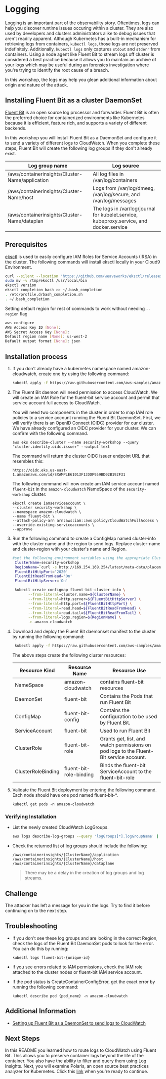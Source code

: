 # Logging

Logging is an important part of the observability story. Oftentimes, logs can help you discover runtime issues occuring within a cluster. They are also used by developers and clusters administrators alike to debug issues that aren't readily apparent. Although Kubernetes has a built-in mechanism for retrieving logs from containers, `kubectl logs`, those logs are not preserved indefinitely. Additionally, `kubectl logs` only captures `stdout` and `stderr` from containers. Using a node agent like Fluent Bit to stream logs off cluster is considered a best practice because it allows you to maintain an archive of your logs which may be useful during an forensics investigation where you're trying to identify the root cause of a breach.

In this workshop, the logs may help you glean additional information about origin and nature of the attack.

## Installing Fluent Bit as a cluster DaemonSet

[Fluent Bit](https://fluentbit.io/ "Fluent Bit Project") is an open source log processor and forwarder. Fluent Bit is often the preferred choice for containerized environments like Kubernetes because it is efficient, feature rich, and supports a variety of different backends.

In this workshop you will install Fluent Bit as a DaemonSet and configure it to send a variety of different logs to CloudWatch. When you complete these steps, Fluent Bit will create the following log groups if they don't already exist.

| Log group name                                  | Log source                                                                              |
| ----------------------------------------------- | --------------------------------------------------------------------------------------- |
| /aws/containerinsights/Cluster-Name/application | All log files in /var/log/containers                                                    |
| /aws/containerinsights/Cluster-Name/host        | Logs from /var/log/dmesg, /var/log/secure, and /var/log/messages                        |
| /aws/containerinsights/Cluster-Name/dataplan    | The logs in /var/log/journal for kubelet.service, kubeproxy.service, and docker.service |

## Prerequisites

[eksctl](https://docs.aws.amazon.com/eks/latest/userguide/eksctl.html) is used to easily configure IAM Roles for Service Accounts (IRSA) in the cluster. The following commands will install eksctl locally in your Cloud9 Environment.

```bash
curl --silent --location "https://github.com/weaveworks/eksctl/releases/latest/download/eksctl_$(uname -s)_amd64.tar.gz" | tar xz -C /tmp
sudo mv -v /tmp/eksctl /usr/local/bin
eksctl version
eksctl completion bash >> ~/.bash_completion
. /etc/profile.d/bash_completion.sh
. ~/.bash_completion
```

Setting default region for rest of commands to work without needing `--region` flag

```bash
aws configure
AWS Access Key ID [None]:
AWS Secret Access Key [None]:
Default region name [None]: us-west-2
Default output format [None]: json
```

## Installation process

1. If you don't already have a kubernetes namespace named amazon-cloudwatch, create one by using the following command:

   ```bash
   kubectl apply -f https://raw.githubusercontent.com/aws-samples/amazon-cloudwatch-container-insights/latest/k8s-deployment-manifest-templates/deployment-mode/daemonset/container-insights-monitoring/cloudwatch-namespace.yaml
   ```

2. The Fluent Bit daemon will need permission to access CloudWatch. We will create an IAM Role for the fluent-bit service account and permit that service account full access to CloudWatch.

   You will need two components in the cluster in order to map IAM role policies to a service account running the Fluent Bit DaemonSet. First, we will verify there is an OpenID Connect (OIDC) provider for our cluster. We have already configured an OIDC provider for your cluster. We can confirm with the following command.

   ```
   aws eks describe-cluster --name security-workshop --query "cluster.identity.oidc.issuer" --output text
   ```

   The command will return the cluster OIDC issuer endpoint URL that resembles this:

   ```
   https://oidc.eks.us-east-1.amazonaws.com/id/EXAMPLE61013F13DDF959BD02B192F31
   ```

   The following command will now create am IAM service account named `fluent-bit` in the `amazon-cloudwatch` NameSpace of the `security-workshop` cluster.

   ```shell
   eksctl create iamserviceaccount \
   --cluster security-workshop \
   --namespace amazon-cloudwatch \
   --name fluent-bit \
   --attach-policy-arn arn:aws:iam::aws:policy/CloudWatchFullAccess \
   --override-existing-serviceaccounts \
   --approve
   ```

3. Run the following command to create a ConfigMap named cluster-info with the cluster name and the region to send logs. Replace cluster-name and cluster-region with your cluster's name and Region.

   ```bash
   #set the following environment variables using the appropriate ClusterName and RegionName
    ClusterName=security-workshop
    RegionName=`curl -s http://169.254.169.254/latest/meta-data/placement/region`
    FluentBitHttpPort='2020'
    FluentBitReadFromHead='On'
    FluentBitHttpServer='On'

    kubectl create configmap fluent-bit-cluster-info \
          --from-literal=cluster.name=${ClusterName} \
          --from-literal=http.server=${FluentBitHttpServer} \
          --from-literal=http.port=${FluentBitHttpPort} \
          --from-literal=read.head=${FluentBitReadFromHead} \
          --from-literal=read.tail=${FluentBitReadFromTail} \
          --from-literal=logs.region=${RegionName} \
          -n amazon-cloudwatch
   ```

4. Download and deploy the Fluent Bit daemonset manifest to the cluster by running the following command:

   ```bash
    kubectl apply -f https://raw.githubusercontent.com/aws-samples/amazon-cloudwatch-container-insights/latest/k8s-deployment-manifest-templates/deployment-mode/daemonset/container-insights-monitoring/fluent-bit/fluent-bit.yaml
   ```

   The above steps create the following cluster resources:

   | Resource Kind      | Resource Name           | Resource Use                                                                           |
   | ------------------ | ----------------------- | -------------------------------------------------------------------------------------- |
   | NameSpace          | amazon-cloudwatch       | contains fluent-bit resources                                                          |
   | DaemonSet          | fluent-bit              | Contains the Pods that run Fluent Bit                                                  |
   | ConfigMap          | fluent-bit-config       | Contains the configuration to be used by Fluent Bit.                                   |
   | ServiceAccount     | fluent-bit              | Used to run Fluent Bit                                                                 |
   | ClusterRole        | fluent-bit-role         | Grants get, list, and watch permissions on pod logs to the Fluent-Bit service account. |
   | ClusterRoleBinding | fluent-bit-role-binding | Binds the fluent-bit ServiceAccount to the fluent-bit-role                             |

5. Validate the Fluent Bit deployment by entering the following command. Each node should have one pod named fluent-bit-\*.

   ```
   kubectl get pods -n amazon-cloudwatch
   ```

### Verifying Installation

- List the newly created CloudWatch LogGroups.

  ```bash
  aws logs describe-log-groups --query 'logGroups[*].logGroupName' | grep "container"
  ```

- Check the returned list of log groups should include the following:

  ```
  /aws/containerinsights/{ClusterName}/application
  /aws/containerinsights/{ClusterName}/host
  /aws/containerinsights/{ClusterName}/dataplane
  ```

  > There may be a delay in the creation of log groups and log streams.

## Challenge

The attacker has left a message for you in the logs. Try to find it before continuing on to the next step.

## Troubleshooting

- If you don't see these log groups and are looking in the correct Region, check the logs of the Fluent Bit DaemonSet pods to look for the error. You can do this by running:

  ```
  kubectl logs fluent-bit-{unique-id}
  ```

- If you see errors related to IAM permissions, check the IAM role attached to the cluster nodes or fluent-bit IAM service account.

- If the pod status is CreateContainerConfigError, get the exact error by running the following command:

  ```
  kubectl describe pod {pod_name} -n amazon-cloudwatch
  ```

## Additional Information

- [Setting up Fluent Bit as a DaemonSet to send logs to CloudWatch](https://docs.aws.amazon.com/AmazonCloudWatch/latest/monitoring/Container-Insights-setup-logs-FluentBit.html)

## Next Steps

In this README you learned how to route logs to CloudWatch using Fluent Bit. This allows you to preserve container logs beyond the life of the container. You also have the ability to filter and query them using Log Insights. Next, you will examine Polaris, an open source best practices analyzer for Kubernetes. Click this [link](./polaris-installation.md) when you're ready to continue.
